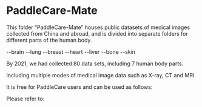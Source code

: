 # PaddleCare-Mate

This folder “PaddleCare-Mate” houses public datasets of medical images collected from China and abroad, and is divided into separate folders for different parts of the human body.


--brain
--lung
--breast
--heart
--liver
--bone
--skin

By 2021, we had collected 80 data sets, including 7 human body parts.

Including multiple modes of medical image data such as X-ray, CT and MRI.

It is free for PaddleCare users and can be used as follows:


Please refer to: 
